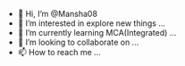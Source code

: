 - 👋 Hi, I’m @Mansha08
- 👀 I’m interested in explore new things ...
- 🌱 I’m currently learning MCA(Integrated) ...
- 💞️ I’m looking to collaborate on ...
- 📫 How to reach me ...

<!---
Mansha08/Mansha08 is a ✨ special ✨ repository because its `README.md` (this file) appears on your GitHub profile.
You can click the Preview link to take a look at your changes.
--->
